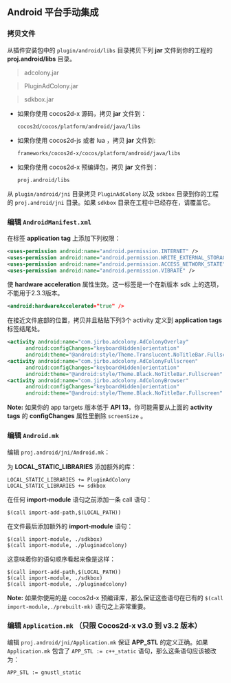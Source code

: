 ## Android 平台手动集成

### 拷贝文件
从插件安装包中的 `plugin/android/libs` 目录拷贝下列 __jar__ 文件到你的工程的 __proj.android/libs__ 目录。

> adcolony.jar

> PluginAdColony.jar

> sdkbox.jar


* 如果你使用 cocos2d-x 源码，拷贝 __jar__ 文件到：

	```
	cocos2d/cocos/platform/android/java/libs
	```

* 如果你使用 cocos2d-js 或者 lua ，拷贝 __jar__ 文件到:

	```
	frameworks/cocos2d-x/cocos/platform/android/java/libs
	```

* 如果你使用 cocos2d-x 预编译包，拷贝 __jar__ 文件到：

	```
	proj.android/libs
	```

从 `plugin/android/jni` 目录拷贝 `PluginAdColony` 以及 `sdkbox` 目录到你的工程的 `proj.android/jni` 目录。如果 `sdkbox` 目录在工程中已经存在，请覆盖它。

### 编辑 `AndroidManifest.xml`
在标签 __application tag__ 上添加下列权限：
```xml
<uses-permission android:name="android.permission.INTERNET" />
<uses-permission android:name="android.permission.WRITE_EXTERNAL_STORAGE" />
<uses-permission android:name="android.permission.ACCESS_NETWORK_STATE" />
<uses-permission android:name="android.permission.VIBRATE" />
```

使 __hardware acceleration__ 属性生效。这一标签是一个在新版本 sdk 上的选项，不能用于2.3.3版本。
```xml
<android:hardwareAccelerated="true" />
```

在接近文件底部的位置，拷贝并且粘贴下列3个 activity 定义到 __application tags__ 标签结尾处。
```xml
<activity android:name="com.jirbo.adcolony.AdColonyOverlay"
	  android:configChanges="keyboardHidden|orientation"
	  android:theme="@android:style/Theme.Translucent.NoTitleBar.Fullscreen" />
<activity android:name="com.jirbo.adcolony.AdColonyFullscreen"
	  android:configChanges="keyboardHidden|orientation"
	  android:theme="@android:style/Theme.Black.NoTitleBar.Fullscreen" />
<activity android:name="com.jirbo.adcolony.AdColonyBrowser"
	  android:configChanges="keyboardHidden|orientation"
	  android:theme="@android:style/Theme.Black.NoTitleBar.Fullscreen" />
```

 __Note:__ 如果你的 app targets 版本低于 __API 13__，你可能需要从上面的 __activity tags__ 的 __configChanges__ 属性里删除 `screenSize` 。

### 编辑 `Android.mk`
编辑 `proj.android/jni/Android.mk`：

为 __LOCAL_STATIC_LIBRARIES__ 添加额外的库：
```
LOCAL_STATIC_LIBRARIES += PluginAdColony
LOCAL_STATIC_LIBRARIES += sdkbox
```

在任何 __import-module__ 语句之前添加一条 call 语句：
```
$(call import-add-path,$(LOCAL_PATH))
```

在文件最后添加额外的 __import-module__ 语句：
```
$(call import-module, ./sdkbox)
$(call import-module, ./pluginadcolony)
```

这意味着你的语句顺序看起来像是这样：
```
$(call import-add-path,$(LOCAL_PATH))
$(call import-module, ./sdkbox)
$(call import-module, ./pluginadcolony)
```

  __Note:__ 如果你使用的是 cocos2d-x 预编译库，那么保证这些语句在已有的 `$(call import-module,./prebuilt-mk)` 语句之上非常重要。

### 编辑 `Application.mk` （只限 Cocos2d-x v3.0 到 v3.2 版本）
编辑 `proj.android/jni/Application.mk` 保证 __APP_STL__ 的定义正确。如果 `Application.mk` 包含了 `APP_STL := c++_static` 语句，那么这条语句应该被改为：
```
APP_STL := gnustl_static
```
